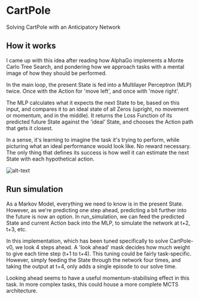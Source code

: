 # CartPole
Solving CartPole with an Anticipatory Network

## How it works
I came up with this idea after reading how AlphaGo implements a Monte Carlo Tree Search, and pondering how we approach tasks with a mental image of how they should be performed.

In the main loop, the present State is fed into a Multilayer Perceptron (MLP) twice. Once with the Action for 'move left', and once with 'move right'.

The MLP calculates what it expects the next State to be, based on this input, and compares it to an ideal state of all Zeros (upright, no movement or momentum, and in the middle). It returns the Loss Function of its predicted future State against the 'ideal' State, and chooses the Action path that gets it closest.

In a sense, it's learning to imagine the task it's trying to perform, while picturing what an ideal performance would look like. No reward necessary. The only thing that defines its success is how well it can estimate the next State with each hypothetical action.

![alt-text](https://i.imgur.com/UI3nbsg.png)

## Run simulation
As a Markov Model, everything we need to know is in the present State. However, as we're predicting one step ahead, predicting a bit further into the future is now an option. In run_simulation, we can feed the predicted State and current Action back into the MLP, to simulate the network at t+2, t+3, etc.

In this implementation, which has been tuned specifically to solve CartPole-v0, we look 4 steps ahead. A 'look ahead' mask decides how much weight to give each time step (t+1 to t+4). This tuning could be fairly task-specific. However, simply feeding the State through the network four times, and taking the output at t+4, only adds a single episode to our solve time.

Looking ahead seems to have a useful momentum-stabilising effect in this task. In more complex tasks, this could house a more complete MCTS architecture.

